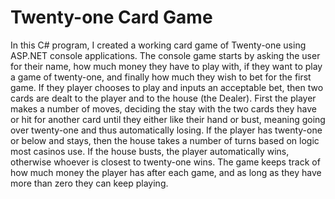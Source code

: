 <h1>Twenty-one Card Game</h1>

<p>In this C# program, I created a working card game of Twenty-one using ASP.NET console applications. The console game starts by asking the user for their name, how much money they have to play with, if they want to play a game of twenty-one, and finally how much they wish to bet for the first game. If they player chooses to play and inputs an acceptable bet, then two cards are dealt to the player and to the house (the Dealer). First the player makes a number of moves, deciding the stay with the two cards they have or hit for another card until they either like their hand or bust, meaning going over twenty-one and thus automatically losing. If the player has twenty-one or below and stays, then the house takes a number of turns based on logic most casinos use. If the house busts, the player automatically wins, otherwise whoever is closest to twenty-one wins. The game keeps track of how much money the player has after each game, and as long as they have more than zero they can keep playing.</p>
